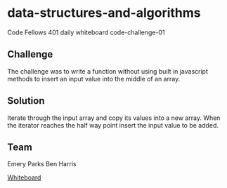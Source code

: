 # data-structures-and-algorithms
Code Fellows 401 daily whiteboard code-challenge-01

## Challenge
The challenge was to write a function without using built in javascript methods to insert an input value into the middle of an array.

## Solution 
Iterate through the input array and copy its values into a new array. When the iterator reaches the half way point insert the input value to be added. 

## Team
Emery Parks
Ben Harris

[Whiteboard](./assets/array-reverse.jpg)
